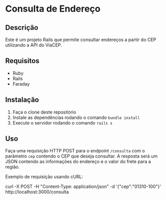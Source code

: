 # Consulta de Endereço

## Descrição
Este é um projeto Rails que permite consultar endereços a partir do CEP utilizando a API do ViaCEP.

## Requisitos
* Ruby
* Rails
* Faraday

## Instalação
1. Faça o clone deste repositório
2. Instale as dependências rodando o comando `bundle install`
3. Execute o servidor rodando o comando `rails s`

## Uso
Faça uma requisição HTTP POST para o endpoint `/consulta` com o parâmetro `cep` contendo o CEP que deseja consultar. A resposta será um JSON contendo as informações do endereço e o valor do frete para a região.

Exemplo de requisição usando cURL:

curl -X POST -H "Content-Type: application/json" -d '{"cep":"01310-100"}' http://localhost:3000/consulta